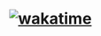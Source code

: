 # [![wakatime](https://wakatime.com/badge/user/be587d96-9c72-40c3-8451-60f87476001d.svg)](https://wakatime.com/@be587d96-9c72-40c3-8451-60f87476001d)
